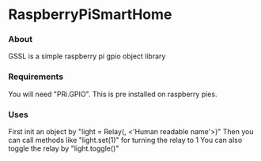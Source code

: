 # RaspberryPiSmartHome

### About
GSSL is a simple raspberry pi gpio object library

### Requirements
You will need "PRi.GPIO". This is pre installed on raspberry pies.

### Uses
First init an object by "light = Relay(<pin number>, <'Human readable name'>)"
Then you can call methods like "light.set(1)" for turning the relay to 1
You can also toggle the relay by "light.toggle()"
